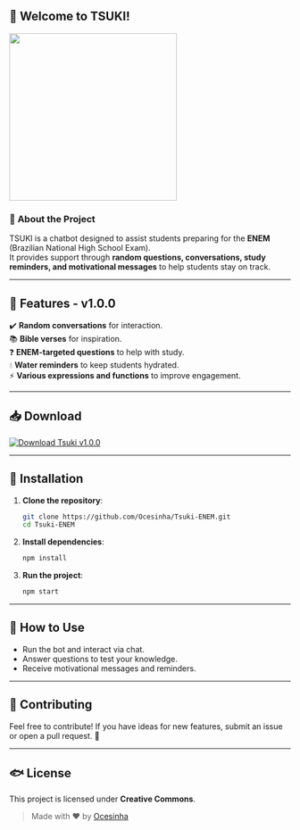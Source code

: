 ## 🌙 **Welcome to TSUKI!**  
<img src="https://github.com/user-attachments/assets/4f7f4771-cb1c-4889-8d4f-39f9f7da97d0" width="300px" height="auto">

### 📌 **About the Project**  
TSUKI is a chatbot designed to assist students preparing for the **ENEM** (Brazilian National High School Exam).  
It provides support through **random questions, conversations, study reminders, and motivational messages** to help students stay on track.  

---

## 🌟 **Features - v1.0.0**  

✔️ **Random conversations** for interaction.  
📚 **Bible verses** for inspiration.  
❓ **ENEM-targeted questions** to help with study.  
💧 **Water reminders** to keep students hydrated.  
⚡ **Various expressions and functions** to improve engagement.  

---

## 📥 Download

[![Download Tsuki v1.0.0](https://img.shields.io/badge/Download-Tsuki%20v1.0.0-blue?style=for-the-badge&logo=github)](https://github.com/Ocesinha/Tsuki-ENEM/releases/latest)

---

## 👥 **Installation**  

1. **Clone the repository**:  
   ```sh
   git clone https://github.com/Ocesinha/Tsuki-ENEM.git
   cd Tsuki-ENEM
   ```

2. **Install dependencies**:  
   ```sh
   npm install
   ```

3. **Run the project**:  
   ```sh
   npm start
   ```

---

## 🔧 **How to Use**  

- Run the bot and interact via chat.  
- Answer questions to test your knowledge.  
- Receive motivational messages and reminders.  

---

## 🤝 **Contributing**  

Feel free to contribute! If you have ideas for new features, submit an issue or open a pull request. 🚀  

---

## 🐟 **License**  

This project is licensed under **Creative Commons**.  


> Made with ❤️ by [Ocesinha](https://github.com/Ocesinha)  
